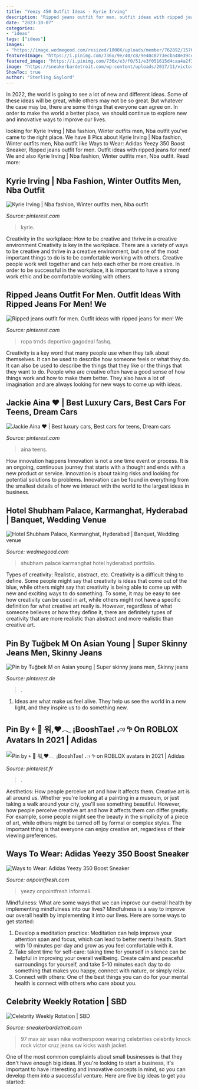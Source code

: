 ```yaml
---
title: "Yeezy 450 Outfit Ideas - Kyrie Irving"
description: "Ripped jeans outfit for men. outfit ideas with ripped jeans for men! we"
date: "2023-10-07"
categories:
- "ideas"
tags: ["ideas"]
images:
- "https://image.wedmegood.com/resized/1000X/uploads/member/762892/1570521987_Screenshot_from_2019_10_08_13_29_12.png"
featuredImage: "https://i.pinimg.com/736x/9e/40/c8/9e40c8773ecba48e39cc986682faaf43.jpg"
featured_image: "https://i.pinimg.com/736x/e3/f0/51/e3f051615d4caa4a2f3f7c2125272b7e.jpg"
image: "https://sneakerbardetroit.com/wp-content/uploads/2017/11/victor-cruz-sean-wotherspoon-nike-air-max-1-97.png"
ShowToc: true
author: "Sterling Gaylord"
---
```



In 2022, the world is going to see a lot of new and different ideas. Some of these ideas will be great, while others may not be so great. But whatever the case may be, there are some things that everyone can agree on. In order to make the world a better place, we should continue to explore new and innovative ways to improve our lives.

	

		
looking for Kyrie Irving | Nba fashion, Winter outfits men, Nba outfit you've came to the right place. We have 8 Pics about Kyrie Irving | Nba fashion, Winter outfits men, Nba outfit like Ways to Wear: Adidas Yeezy 350 Boost Sneaker, Ripped jeans outfit for men. Outfit ideas with ripped jeans for men! We and also Kyrie Irving | Nba fashion, Winter outfits men, Nba outfit. Read more:
		
    
## Kyrie Irving | Nba Fashion, Winter Outfits Men, Nba Outfit

<img loading=lazy src="https://i.pinimg.com/736x/7e/f0/52/7ef052170913f635360d45913ac77eaf.jpg" onerror="this.onerror=null;this.src='https://tse2.mm.bing.net/th?id=OIP.oryMuKjm1ScNH0IiJB8migHaJj&amp;pid=15.1';" alt="Kyrie Irving | Nba fashion, Winter outfits men, Nba outfit">

_Source: pinterest.com_

>kyrie. 

	

Creativity in the workplace: How to be creative and thrive in a creative environment
Creativity is key in the workplace. There are a variety of ways to be creative and thrive in a creative environment, but one of the most important things to do is to be comfortable working with others. Creative people work well together and can help each other be more creative. In order to be successful in the workplace, it is important to have a strong work ethic and be comfortable working with others.

    
## Ripped Jeans Outfit For Men. Outfit Ideas With Ripped Jeans For Men! We

<img loading=lazy src="https://i.pinimg.com/originals/ed/7b/df/ed7bdf68dc92c524e0393d165acfaca5.jpg" onerror="this.onerror=null;this.src='https://tse2.mm.bing.net/th?id=OIP.OXTx-kmkRwWTkmKEYRG4qQHaLH&amp;pid=15.1';" alt="Ripped jeans outfit for men. Outfit ideas with ripped jeans for men! We">

_Source: pinterest.com_

>ropa trnds deportivo gagodeal fashq. 

	

Creativity is a key word that many people use when they talk about themselves. It can be used to describe how someone feels or what they do. It can also be used to describe the things that they like or the things that they want to do. People who are creative often have a good sense of how things work and how to make them better. They also have a lot of imagination and are always looking for new ways to come up with ideas.

    
## Jackie Aina ♥ | Best Luxury Cars, Best Cars For Teens, Dream Cars

<img loading=lazy src="https://i.pinimg.com/736x/e3/f0/51/e3f051615d4caa4a2f3f7c2125272b7e.jpg" onerror="this.onerror=null;this.src='https://tse2.mm.bing.net/th?id=OIP.-gu4D9GYF3TwDE2-2l-W9gHaIy&amp;pid=15.1';" alt="Jackie Aina ♥ | Best luxury cars, Best cars for teens, Dream cars">

_Source: pinterest.com_

>aina teens. 

	

How innovation happens
Innovation is not a one time event or process. It is an ongoing, continuous journey that starts with a thought and ends with a new product or service. Innovation is about taking risks and looking for potential solutions to problems. Innovation can be found in everything from the smallest details of how we interact with the world to the largest ideas in business.

    
## Hotel Shubham Palace, Karmanghat, Hyderabad | Banquet, Wedding Venue

<img loading=lazy src="https://image.wedmegood.com/resized/1000X/uploads/member/762892/1570521987_Screenshot_from_2019_10_08_13_29_12.png" onerror="this.onerror=null;this.src='https://tse4.mm.bing.net/th?id=OIP.qK3yD2OYj4MOkeNllMpI1gHaEG&amp;pid=15.1';" alt="Hotel Shubham Palace, Karmanghat, Hyderabad | Banquet, Wedding venue">

_Source: wedmegood.com_

>shubham palace karmanghat hotel hyderabad portfolio. 

	

Types of creativity: Realistic, abstract, etc.
Creativity is a difficult thing to define. Some people might say that creativity is ideas that come out of the blue, while others might say that creativity is being able to come up with new and exciting ways to do something. To some, it may be easy to see how creativity can be used in art, while others might not have a specific definition for what creative art really is. However, regardless of what someone believes or how they define it, there are definitely types of creativity that are more realistic than abstract and more realistic than creative art.

    
## Pin By Tuğbek M On Asian Young | Super Skinny Jeans Men, Skinny Jeans

<img loading=lazy src="https://i.pinimg.com/736x/d8/a0/de/d8a0de4b5e47e8d735aa4d4d6cea5fbe.jpg" onerror="this.onerror=null;this.src='https://tse1.mm.bing.net/th?id=OIP.UDEHb9pUpXj8BwZMgsEaJgHaJ3&amp;pid=15.1';" alt="Pin by Tuğbek M on Asian young | Super skinny jeans men, Skinny jeans">

_Source: pinterest.de_

>. 

	

1. Ideas are what make us feel alive. They help us see the world in a new light, and they inspire us to do something new.

    
## Pin By ￩ 🔌 워,♥︎𓂃 ¡BooshTae! 𝅃ᰥ 𖧧 On ROBLOX Avatars In 2021 | Adidas

<img loading=lazy src="https://i.pinimg.com/736x/9e/40/c8/9e40c8773ecba48e39cc986682faaf43.jpg" onerror="this.onerror=null;this.src='https://tse3.mm.bing.net/th?id=OIP.Kgva29P3NmAlDNJtHqOYlwHaEK&amp;pid=15.1';" alt="Pin by ￩ 🔌 워,♥︎𓂃 ¡BooshTae! 𝅃ᰥ 𖧧 on ROBLOX avatars in 2021 | Adidas">

_Source: pinterest.fr_

>. 

	

Aesthetics: How people perceive art and how it affects them.
Creative art is all around us. Whether you're looking at a painting in a museum, or just taking a walk around your city, you'll see something beautiful. However, how people perceive creative art and how it affects them can differ greatly. For example, some people might see the beauty in the simplicity of a piece of art, while others might be turned off by formal or complex styles. The important thing is that everyone can enjoy creative art, regardless of their viewing preferences.

    
## Ways To Wear: Adidas Yeezy 350 Boost Sneaker

<img loading=lazy src="https://onpointfresh.com/wp-content/uploads/2016/03/CWt3stfXAAAN6Eb-580x580.jpg" onerror="this.onerror=null;this.src='https://tse4.mm.bing.net/th?id=OIP.LJgYkxM2nbALX9oKGJ2w8QHaHa&amp;pid=15.1';" alt="Ways to Wear: Adidas Yeezy 350 Boost Sneaker">

_Source: onpointfresh.com_

>yeezy onpointfresh informali. 

	

Mindfulness: What are some ways that we can improve our overall health by implementing mindfulness into our lives?
Mindfulness is a way to improve our overall health by implementing it into our lives. Here are some ways to get started: 
1. Develop a meditation practice: Meditation can help improve your attention span and focus, which can lead to better mental health. Start with 10 minutes per day and grow as you feel comfortable with it. 
2. Take silent time for self-care: taking time for yourself in silence can be helpful in improving your overall wellbeing. Create calm and peaceful surroundings for yourself, and take 5-10 minutes each day to do something that makes you happy, connect with nature, or simply relax. 
3. Connect with others: One of the best things you can do for your mental health is connect with others who care about you.

    
## Celebrity Weekly Rotation | SBD

<img loading=lazy src="https://sneakerbardetroit.com/wp-content/uploads/2017/11/victor-cruz-sean-wotherspoon-nike-air-max-1-97.png" onerror="this.onerror=null;this.src='https://tse2.mm.bing.net/th?id=OIP.4-gKbOhg5cZIINzEhOWdDQHaHb&amp;pid=15.1';" alt="Celebrity Weekly Rotation | SBD">

_Source: sneakerbardetroit.com_

>97 max air sean nike wotherspoon wearing celebrities celebrity knock rock victor cruz jeans sw kicks wash jacket. 

	

One of the most common complaints about small businesses is that they don't have enough big ideas. If you're looking to start a business, it's important to have interesting and innovative concepts in mind, so you can develop them into a successful venture. Here are five big ideas to get you started: 

